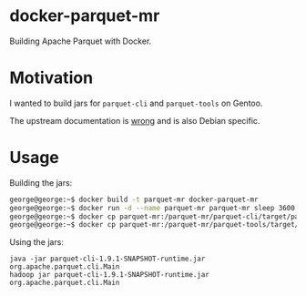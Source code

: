 # docker-parquet-mr

Building Apache Parquet with Docker.

# Motivation

I wanted to build jars for `parquet-cli` and `parquet-tools` on Gentoo.

The upstream documentation is
[wrong](https://github.com/apache/parquet-mr/pull/438) and is also Debian
specific.

# Usage

Building the jars:

```bash
george@george:~$ docker build -t parquet-mr docker-parquet-mr
george@george:~$ docker run -d --name parquet-mr parquet-mr sleep 3600
george@george:~$ docker cp parquet-mr:/parquet-mr/parquet-cli/target/parquet-cli-1.9.1-SNAPSHOT-runtime.jar ./
george@george:~$ docker cp parquet-mr:/parquet-mr/parquet-tools/target/parquet-tools-1.9.1-SNAPSHOT.jar ./
```

Using the jars:

```
java -jar parquet-cli-1.9.1-SNAPSHOT-runtime.jar org.apache.parquet.cli.Main
hadoop jar parquet-cli-1.9.1-SNAPSHOT-runtime.jar org.apache.parquet.cli.Main
```

